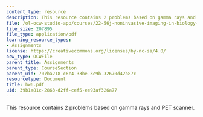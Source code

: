 ```yaml
---
content_type: resource
description: This resource contains 2 problems based on gamma rays and PET scanner.
file: /ol-ocw-studio-app/courses/22-56j-noninvasive-imaging-in-biology-and-medicine-fall-2005/39b1a81c2863d2ffcef5ee93af326a77_hw6.pdf
file_size: 207895
file_type: application/pdf
learning_resource_types:
- Assignments
license: https://creativecommons.org/licenses/by-nc-sa/4.0/
ocw_type: OCWFile
parent_title: Assignments
parent_type: CourseSection
parent_uid: 707ba218-c6c4-33be-3c9b-32670d42b87c
resourcetype: Document
title: hw6.pdf
uid: 39b1a81c-2863-d2ff-cef5-ee93af326a77
---
```

This resource contains 2 problems based on gamma rays and PET scanner.